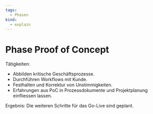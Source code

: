 ```yaml
---
tags:
  - Phasen
kind:
  - explain
---
```

# Phase Proof of Concept

Tätigkeiten:

* Abbilden kritische Geschäftsprozesse.
* Durchführen Workflows mit Kunde.
* Festhalten und Korrektur von Unstimmigkeiten.
* Erfahrungen aus PoC in Prozessdokumente und Projektplanung einfliessen lassen.

Ergebnis: Die weiteren Schritte für das Go-Live sind geplant.
